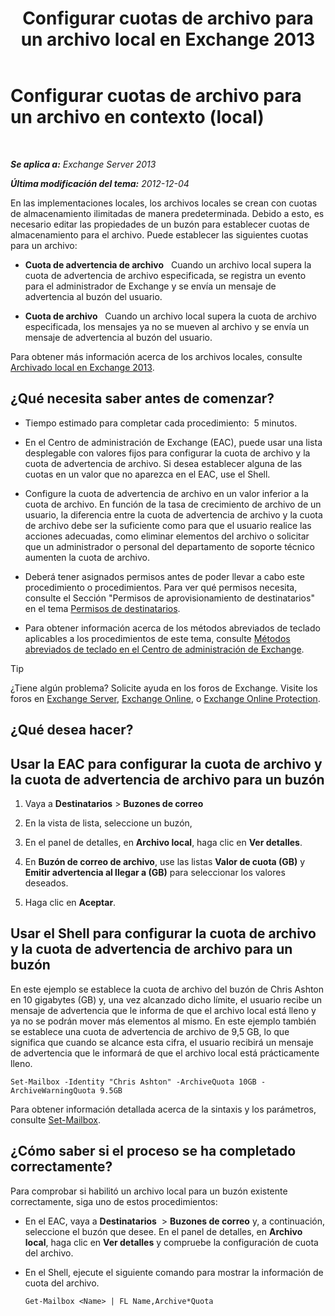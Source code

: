﻿---
title: 'Configurar cuotas de archivo para un archivo local en Exchange 2013'
TOCTitle: Configurar cuotas de archivo para un archivo en contexto (local)
ms:assetid: f10e77c7-e1d4-415a-bef9-cb3f00e74c34
ms:mtpsurl: https://technet.microsoft.com/es-es/library/Ee633489(v=EXCHG.150)
ms:contentKeyID: 50556907
ms.date: 04/23/2018
mtps_version: v=EXCHG.150
ms.translationtype: HT
---

# Configurar cuotas de archivo para un archivo en contexto (local)

 

_**Se aplica a:** Exchange Server 2013_

_**Última modificación del tema:** 2012-12-04_

En las implementaciones locales, los archivos locales se crean con cuotas de almacenamiento ilimitadas de manera predeterminada. Debido a esto, es necesario editar las propiedades de un buzón para establecer cuotas de almacenamiento para el archivo. Puede establecer las siguientes cuotas para un archivo:

  - **Cuota de advertencia de archivo**   Cuando un archivo local supera la cuota de advertencia de archivo especificada, se registra un evento para el administrador de Exchange y se envía un mensaje de advertencia al buzón del usuario.

  - **Cuota de archivo**   Cuando un archivo local supera la cuota de archivo especificada, los mensajes ya no se mueven al archivo y se envía un mensaje de advertencia al buzón del usuario.

Para obtener más información acerca de los archivos locales, consulte [Archivado local en Exchange 2013](in-place-archiving-in-exchange-2013-exchange-2013-help.md).

## ¿Qué necesita saber antes de comenzar?

  - Tiempo estimado para completar cada procedimiento:  5 minutos.

  - En el Centro de administración de Exchange (EAC), puede usar una lista desplegable con valores fijos para configurar la cuota de archivo y la cuota de advertencia de archivo. Si desea establecer alguna de las cuotas en un valor que no aparezca en el EAC, use el Shell.

  - Configure la cuota de advertencia de archivo en un valor inferior a la cuota de archivo. En función de la tasa de crecimiento de archivo de un usuario, la diferencia entre la cuota de advertencia de archivo y la cuota de archivo debe ser la suficiente como para que el usuario realice las acciones adecuadas, como eliminar elementos del archivo o solicitar que un administrador o personal del departamento de soporte técnico aumenten la cuota de archivo.

  - Deberá tener asignados permisos antes de poder llevar a cabo este procedimiento o procedimientos. Para ver qué permisos necesita, consulte el Sección "Permisos de aprovisionamiento de destinatarios" en el tema [Permisos de destinatarios](recipients-permissions-exchange-2013-help.md).

  - Para obtener información acerca de los métodos abreviados de teclado aplicables a los procedimientos de este tema, consulte [Métodos abreviados de teclado en el Centro de administración de Exchange](keyboard-shortcuts-in-the-exchange-admin-center-exchange-online-protection-help.md).


> [!TIP]
> ¿Tiene algún problema? Solicite ayuda en los foros de Exchange. Visite los foros en <A href="https://go.microsoft.com/fwlink/p/?linkid=60612">Exchange Server</A>, <A href="https://go.microsoft.com/fwlink/p/?linkid=267542">Exchange Online</A>, o <A href="https://go.microsoft.com/fwlink/p/?linkid=285351">Exchange Online Protection</A>.



## ¿Qué desea hacer?

## Usar la EAC para configurar la cuota de archivo y la cuota de advertencia de archivo para un buzón

1.  Vaya a **Destinatarios** \> **Buzones de correo**

2.  En la vista de lista, seleccione un buzón,

3.  En el panel de detalles, en **Archivo local**, haga clic en **Ver detalles**.

4.  En **Buzón de correo de archivo**, use las listas **Valor de cuota (GB)** y **Emitir advertencia al llegar a (GB)** para seleccionar los valores deseados.

5.  Haga clic en **Aceptar**.

## Usar el Shell para configurar la cuota de archivo y la cuota de advertencia de archivo para un buzón

En este ejemplo se establece la cuota de archivo del buzón de Chris Ashton en 10 gigabytes (GB) y, una vez alcanzado dicho límite, el usuario recibe un mensaje de advertencia que le informa de que el archivo local está lleno y ya no se podrán mover más elementos al mismo. En este ejemplo también se establece una cuota de advertencia de archivo de 9,5 GB, lo que significa que cuando se alcance esta cifra, el usuario recibirá un mensaje de advertencia que le informará de que el archivo local está prácticamente lleno.

    Set-Mailbox -Identity "Chris Ashton" -ArchiveQuota 10GB -ArchiveWarningQuota 9.5GB

Para obtener información detallada acerca de la sintaxis y los parámetros, consulte [Set-Mailbox](https://technet.microsoft.com/es-es/library/bb123981\(v=exchg.150\)).

## ¿Cómo saber si el proceso se ha completado correctamente?

Para comprobar si habilitó un archivo local para un buzón existente correctamente, siga uno de estos procedimientos:

  - En el EAC, vaya a **Destinatarios**  \> **Buzones de correo** y, a continuación, seleccione el buzón que desee. En el panel de detalles, en **Archivo local**, haga clic en **Ver detalles** y compruebe la configuración de cuota del archivo.

  - En el Shell, ejecute el siguiente comando para mostrar la información de cuota del archivo.
    
        Get-Mailbox <Name> | FL Name,Archive*Quota

